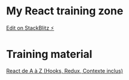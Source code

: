 # My React training zone

[Edit on StackBlitz ⚡️](https://stackblitz.com/edit/vitejs-vite-gkzdqv)

# Training material

[React de A à Z (Hooks, Redux, Contexte inclus)](https://www.udemy.com/course/react-formation-complete/)
